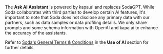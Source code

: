 The **Ask AI Assistant** is powered by kapa.ai and replaces SodaGPT. While Soda collaborates with third parties to develop certain AI features, it's important to note that Soda does not disclose any primary data with our partners, such as data samples or data profiling details. We only share prompts and some schema information with OpenAI and kapa.ai to enhance the accuracy of the assistants. 

Refer to <a href="https://www.soda.io/terms-and-conditions" target="_blank">Soda's General Terms & Conditions</a> in the **Use of AI** section for further details.